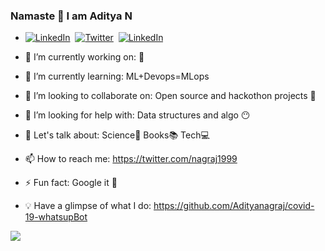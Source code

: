 ### Namaste 🙏 I am Aditya N


<!--**Adityanagraj/Adityanagraj** is a ✨ _special_ ✨ repository because its `README.md` (this file) appears on your GitHub profile.-->

- [![LinkedIn](https://img.shields.io/badge/-LinkedIn-black.svg?style=flat-square&logo=linkedin&colorB=525)](https://www.linkedin.com/in/aditya-n-02a0a8192/)&nbsp;
[![Twitter](https://img.shields.io/twitter/url/https/twitter.com/cloudposse.svg?style=social&label=Twitter)](https://twitter.com/nagraj1999)&nbsp;
[![LinkedIn](https://img.shields.io/badge/-Medium-black.svg?style=flat-square&logo=Medium&colorB=000)](https://medium.com/@aditya.nagraj1999)


 
- 🔭 I’m currently working on: 🐍
- 🌱 I’m currently learning: ML+Devops=MLops
- 👯 I’m looking to collaborate on: Open source and hackothon projects 🤝
- 🤔 I’m looking for help with: Data structures and algo 😶
- 💬 Let's talk about: Science🔭 Books📚 Tech💻
- 📫 How to reach me: https://twitter.com/nagraj1999
- ⚡ Fun fact: Google it 👀
- 💡 Have a glimpse of what I do: https://github.com/Adityanagraj/covid-19-whatsupBot 

<img src='https://github-readme-stats.vercel.app/api?username=adityanagraj&&show_icons=true&title_color=000000&icon_color=bb2acf&text_color=000000&bg_color=F8E9FA'>
